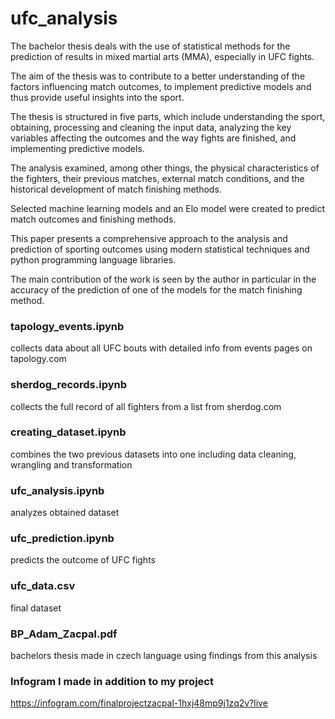 # ufc_analysis

The bachelor thesis deals with the use of statistical methods for the prediction of results in mixed martial arts (MMA), especially in UFC fights. 

The aim of the thesis was to contribute to a better understanding of the factors influencing match outcomes, to implement predictive models and thus provide useful insights into the sport. 

The thesis is structured in five parts, which include understanding the sport, obtaining, processing and cleaning the input data, analyzing the key variables affecting the outcomes and the way fights are finished, and implementing predictive models. 

The analysis examined, among other things, the physical characteristics of the fighters, their previous matches, external match conditions, and the historical development of match finishing methods. 

Selected machine learning models and an Elo model were created to predict match outcomes and finishing methods. 

This paper presents a comprehensive approach to the analysis and prediction of sporting outcomes using modern statistical techniques and python programming language libraries. 

The main contribution of the work is seen by the author in particular in the accuracy of the prediction of one of the models for the match finishing method.

### tapology_events.ipynb
collects data about all UFC bouts with detailed info from events pages on tapology.com

### sherdog_records.ipynb 
collects the full record of all fighters from a list from sherdog.com

### creating_dataset.ipynb
combines the two previous datasets into one including data cleaning, wrangling and transformation 

### ufc_analysis.ipynb 
analyzes obtained dataset

### ufc_prediction.ipynb
predicts the outcome of UFC fights

### ufc_data.csv
final dataset

### BP_Adam_Zacpal.pdf
bachelors thesis made in czech language using findings from this analysis 

### Infogram I made in addition to my project
https://infogram.com/finalprojectzacpal-1hxj48mp9j1zq2v?live
